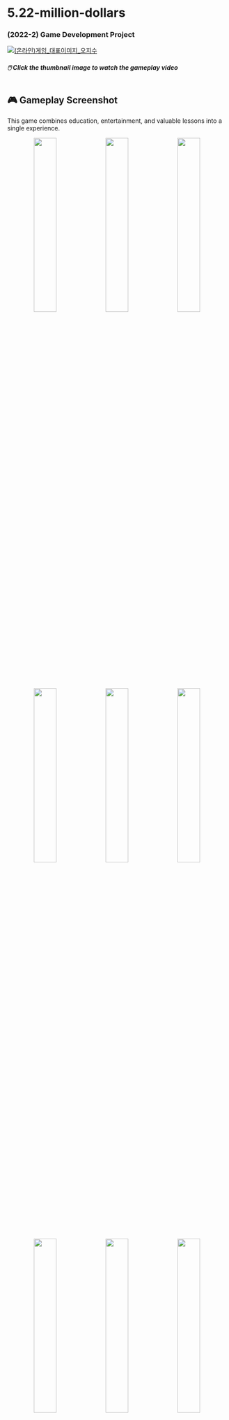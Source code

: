 # 5.22-million-dollars
### (2022-2) Game Development Project

[![(온라인)게임_대표이미지_오지수](https://github.com/user-attachments/assets/68d2878c-4863-4afb-86c2-8988bc342ccf)](https://aiif.cau.ac.kr/bbs/board.php?tbl=bbs21&mode=VIEW&num=3&category=10&findType=&findWord=&sort1=&sort2=&it_id=&shop_flag=&mobile_flag=&page=1)
##### 🖱️ Click the thumbnail image to watch the gameplay video</br></br>
## 🎮 Gameplay Screenshot
This game combines education, entertainment, and valuable lessons into a single experience.
<p align="center">
  <img src="https://github.com/user-attachments/assets/0fb5d4a6-9951-42bc-ac6c-e4fb097d3e02" align="center" width="32%">
  <img src="https://github.com/user-attachments/assets/b4f1190f-5301-4ced-a582-0062041cb519" align="center" width="32%">
  <img src="https://github.com/user-attachments/assets/482bd213-71de-47c5-ba29-16c6767c259d" align="center" width="32%">
</p>
<p align="center">
  <img src="https://github.com/user-attachments/assets/5b17d2e6-1057-4d30-a76e-759645da762a" align="center" width="32%">
  <img src="https://github.com/user-attachments/assets/1476a5a4-aad2-4ac2-9dbb-c98368a74e6e" align="center" width="32%">
  <img src="https://github.com/user-attachments/assets/408dd726-2bd1-4bd7-9799-407916277281" align="center" width="32%">
</p>
<p align="center">
  <img src="https://github.com/user-attachments/assets/b9ee69de-079c-4f05-99b4-4543b83581c3" align="center" width="32%">
  <img src="https://github.com/user-attachments/assets/ece2a812-1220-4a18-b74c-81310806ce3d" align="center" width="32%">
  <img src="https://github.com/user-attachments/assets/099cbada-0dd9-4c9f-ae86-07e7c80beb7b" align="center" width="32%">
</p>
<p align="center">
  <img src="https://github.com/user-attachments/assets/04bb0382-23d4-4838-9a15-ae8c7e663b8e" align="center" width="32%">
  <img src="https://github.com/user-attachments/assets/5d75e25b-7478-41f7-b323-21c0a6ddbb28" align="center" width="32%">
  <img src="https://github.com/user-attachments/assets/a4ce80f8-0f97-4609-b127-9aeeb3b676a2" align="center" width="32%">
</p>

###### *This game was created by Oh et al. using the Unity engine.*
